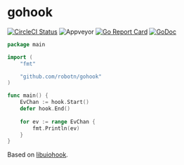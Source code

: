 # gohook

[![CircleCI Status](https://circleci.com/gh/robotn/gohook.svg?style=shield)](https://circleci.com/gh/robotn/gohook)
![Appveyor](https://ci.appveyor.com/api/projects/status/github/robotn/gohook?branch=master&svg=true)
[![Go Report Card](https://goreportcard.com/badge/github.com/robotn/gohook)](https://goreportcard.com/report/github.com/robotn/gohook)
[![GoDoc](https://godoc.org/github.com/robotn/gohook?status.svg)](https://godoc.org/github.com/robotn/gohook)
<!-- This is a work in progress. -->

```Go
package main

import (
	"fmt"

	"github.com/robotn/gohook"
)

func main() {
	EvChan := hook.Start()
	defer hook.End()
	
	for ev := range EvChan {
		fmt.Println(ev)
	}
}
```

Based on [libuiohook](https://github.com/kwhat/libuiohook).